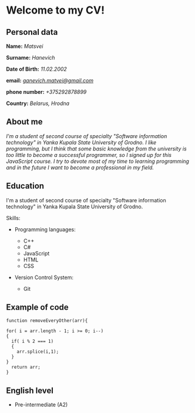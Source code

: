 # Welcome to my CV!

## Personal data

**Name:** *Matsvei* 

**Surname:** *Hanevich*

**Date of Birth:** *11.02.2002*

**email:** *ganevich.matvei@gmail.com* 

**phone number:** *+375292878899*

**Country:** *Belarus, Hrodna*

## About me

*I'm a student of second course of specialty "Software information technology" in Yanka Kupala State University of Grodno. I like programming, but I think that some basic knowledge from the university is too little to become a successful programmer, so I signed up for this JavaScript course. I try to devote most of my time to learning programming and in the future I want to become a professional in my field.*

## Education

I'm a student of second course of specialty "Software information technology" in Yanka Kupala State University of Grodno.

Skills:
* Programming languages:
    * C++
    * C#
    * JavaScript
    * HTML
    * CSS

* Version Control System:
    * Git

## Example of code

```
function removeEveryOther(arr){

for( i = arr.length - 1; i >= 0; i--)
{
  if( i % 2 === 1)
  {
    arr.splice(i,1);
  } 
}
  return arr;
}
```

## English level

* Pre-intermediate (A2)